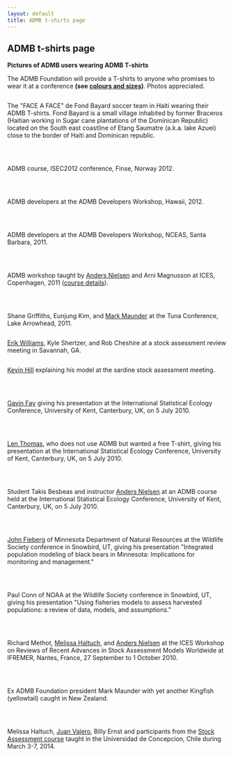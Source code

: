 ```yaml
---
layout: default
title: ADMB t-shirts page
---
```


ADMB t-shirts page
------------------

  <p><b>Pictures of ADMB users wearing ADMB T-shirts</b><br /><span></span></p>
<p><span>The ADMB Foundation will provide a T-shirts to anyone who promises to wear it at a conference </span><span><b>(see <a title="" href="Tshirts.pdf" class="wiki internal-link" target="_self">colours and sizes</a>)</b></span><span>. Photos appreciated.</span></p>
<p><img src="FAF2_650.jpg" alt="" class="image-inline" title="" /></p>
<p><span>The "FACE A FACE" de Fond Bayard soccer team in Haiti wearing their ADMB T-shirts. Fond Bayard is a small village inhabited by former Braceros (Haitian working in Sugar cane plantations of the Dominican Republic) located on the South east coastline of Etang Saumatre (a.k.a. lake Azuei) close to the border of Haiti and Dominican republic.</span></p>
<p><span><br /></span></p>
<p><span><img src="CourseNorway_650.jpg" alt="" class="image-inline" title="" /></span></p>
<p><span><span>ADMB course, ISEC2012 conference, Finse, Norway 2012.</span></span></p>
<p><span><span><br /></span></span></p>
<p><span><span><img src="Developers2012_650.jpg" alt="" class="image-inline" title="" /></span></span></p>
<p><span><span><span>ADMB developers at the ADMB Developers Workshop, Hawaii, 2012.</span></span></span></p>
<p><span><span><span><br /></span></span></span></p>
<p><span><span><span><img src="DevelopersMeetingJune2011_650.jpeg" alt="" class="image-inline" title="" /></span></span></span></p>
<p><span>ADMB developers at the ADMB Developers Workshop, NCEAS, Santa Barbara, 2011.</span></p>
<p><span><br /></span></p>
<p><span><img src="ices2011_650.jpg" alt="" class="image-inline" title="" /></span></p>
<p><span><span>ADMB workshop taught by </span><a class="wiki" href="http://nielsensweb.org/anders/">Anders Nielsen</a><span> and Arni Magnusson at ICES, Copenhagen, 2011 (</span><a class="wiki" href="http://ices.dk/iceswork/training/Reports/TCADSAM11.pdf">course details</a><span>).</span></span></p>
<p><span><br /></span></p>
<p><span><img src="TunaCamp2011_650.jpg" alt="" class="image-inline" title="" /></span></p>
<p><span><span>Shane Griffiths, Eunjung Kim, and </span><a class="wiki" href="http://www.fisheriesstockassessment.com/TikiWiki/tiki-index.php?page=Mark+Maunder">Mark Maunder</a><span> at the Tuna Conference, Lake Arrowhead, 2011.</span></span></p>
<p><span><img src="Shertzer_650.jpg" alt="" class="image-inline" title="" /></span></p>
<p><span><a class="wiki" href="http://www.uaex.edu/aquaculture/whitecoats/stock%20assessment%20biologist.html">Erik Williams</a><span>, Kyle Shertzer, and Rob Cheshire at a stock assessment review meeting in Savannah, GA.</span></span></p>
<p><span><span><img src="hill_650.jpg" alt="" class="image-inline" title="" /></span></span></p>
<p><span><span><a class="wiki" href="http://swfsc.noaa.gov/staff.aspx?id=610">Kevin Hill</a><span> explaining his model at the sardine stock assessment meeting.</span></span></span></p>
<p><span><span><span><br /></span></span></span></p>
<p><span><span><span><img src="Fay_650.jpg" alt="" class="image-inline" title="" /></span></span></span></p>
<p><span><span><a class="wiki" href="http://www.fish.washington.edu/research/MPAM/Fay.htm">Gavin Fay</a><span> giving his presentation at the International Statistical Ecology Conference, University of Kent, Canterbury, UK, on 5 July 2010.</span></span></span></p>
<p><span><span><br /></span></span></p>
<p><span><span><img src="Len_650.jpg" alt="" class="image-inline" title="" /></span></span></p>
<p><span><a class="wiki" href="http://www.creem.st-and.ac.uk/len/">Len Thomas</a><span>, who does not use ADMB but wanted a free T-shirt, giving his presentation at the International Statistical Ecology Conference, University of Kent, Canterbury, UK, on 5 July 2010.</span></span></p>
<p><span><span><br /></span></span></p>
<p><span><span><img src="KentCourse_650.jpg" alt="" class="image-inline" title="" /></span></span></p>
<p><span><span><span>Student Takis Besbeas and instructor </span><a class="wiki" href="http://nielsensweb.org/anders/">Anders Nielsen</a><span> at an ADMB course held at the International Statistical Ecology Conference, University of Kent, Canterbury, UK, on 5 July 2010.</span></span></span></p>
<p><span><span><span><br /></span></span></span></p>
<p><span><span><span><img src="Fieberg_ADMB_650.jpg" alt="" class="image-inline" title="" /></span></span></span></p>
<p><span><span><span><a class="wiki" href="http://fwcb.cfans.umn.edu/personnel/faculty/fieberg/index.htm">John Fieberg</a><span> of Minnesota Department of Natural Resources at the Wildlife Society conference in Snowbird, UT, giving his presentation "Integrated population modeling of black bears in Minnesota: Implications for monitoring and management."</span></span></span></span></p>
<p><span><span><br /></span></span></p>
<p><span><span><img src="Conn_ADMB_650.jpg" alt="" class="image-inline" title="" /></span></span></p>
<p><span><span><span>Paul Conn of NOAA at the Wildlife Society conference in Snowbird, UT, giving his presentation </span><span>"Using fisheries models to assess harvested populations: a review of data, models, and assumptions."</span></span></span></p>
<p><span><span><span><br /></span></span></span></p>
<p><span><span><span><img src="WKADSAM_650.jpg" alt="" class="image-inline" title="" /></span></span></span></p>
<p><span><span><span><span>Richard Methot, </span><a class="wiki" href="http://www.nwfsc.noaa.gov/research/staff/display_staffprofile.cfm?staffid=612">Melissa Haltuch</a><span>, and </span><a class="wiki" href="http://nielsensweb.org/anders/">Anders Nielsen</a><span> at the ICES Workshop on Reviews of Recent Advances in Stock Assessment Models Worldwide at IFREMER, Nantes, France, 27 September to 1 October 2010.</span></span></span></span></p>
<p><span><span><span><br /></span></span></span></p>
<p><span><span><span><img src="Mark_Yellowtail_650.JPG" alt="" class="image-inline" title="" /></span></span></span></p>
<p><span><span><span><span>Ex ADMB Foundation president Mark Maunder with yet another Kingfish (yellowtail) caught in New Zealand. </span></span></span></span></p>
<p><span><span><span><span><br /></span></span></span></span></p>
<p><span><span><span><span><img src="copy_of_SS_Course_Chile_2014_sm.JPG" alt="" class="image-inline" title="" /></span></span></span></span></p>
<p><span><span>Melissa Haltuch, <a class="external-link" href="http://www.capamresearch.org/research-scientists/Valero" target="_self" title="">Juan Valero</a>, Billy Ernst and participants from the <a class="external-link" href="http://www.capamresearch.org/content/stock-assessment-course-chile" target="_self" title="">Stock Assessment course</a> taught in the Universidad de Concepcion, Chile <span>during March 3-7, 2014.</span></span></span></p>
